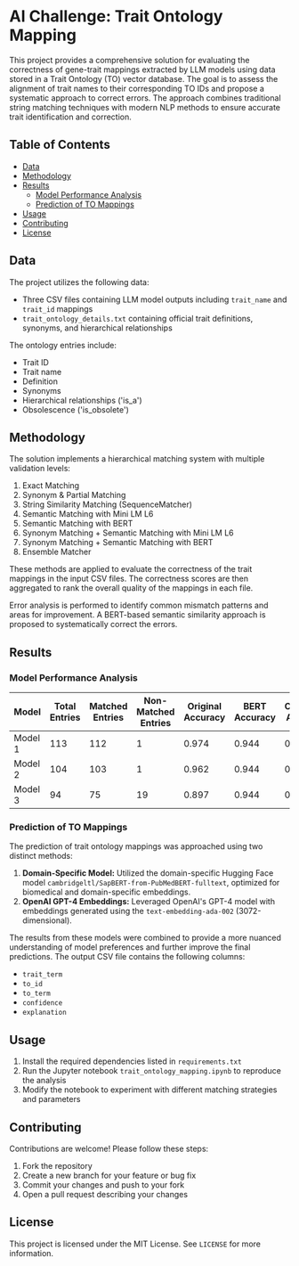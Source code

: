 # AI Challenge: Trait Ontology Mapping

This project provides a comprehensive solution for evaluating the correctness of gene-trait mappings extracted by LLM models using data stored in a Trait Ontology (TO) vector database. The goal is to assess the alignment of trait names to their corresponding TO IDs and propose a systematic approach to correct errors. The approach combines traditional string matching techniques with modern NLP methods to ensure accurate trait identification and correction.

## Table of Contents
- [Data](#data)
- [Methodology](#methodology)
- [Results](#results)
  - [Model Performance Analysis](#model-performance-analysis)
  - [Prediction of TO Mappings](#prediction-of-to-mappings)
- [Usage](#usage)
- [Contributing](#contributing)
- [License](#license)

## Data
The project utilizes the following data:

- Three CSV files containing LLM model outputs including `trait_name` and `trait_id` mappings
- `trait_ontology_details.txt` containing official trait definitions, synonyms, and hierarchical relationships

The ontology entries include:
- Trait ID
- Trait name 
- Definition
- Synonyms
- Hierarchical relationships ('is_a')  
- Obsolescence ('is_obsolete')

## Methodology 
The solution implements a hierarchical matching system with multiple validation levels:

1. Exact Matching
2. Synonym & Partial Matching
3. String Similarity Matching (SequenceMatcher)
4. Semantic Matching with Mini LM L6
5. Semantic Matching with BERT
6. Synonym Matching + Semantic Matching with Mini LM L6
7. Synonym Matching + Semantic Matching with BERT
8. Ensemble Matcher

These methods are applied to evaluate the correctness of the trait mappings in the input CSV files. The correctness scores are then aggregated to rank the overall quality of the mappings in each file.

Error analysis is performed to identify common mismatch patterns and areas for improvement. A BERT-based semantic similarity approach is proposed to systematically correct the errors.

## Results
### Model Performance Analysis
| Model   | Total Entries | Matched Entries | Non-Matched Entries | Original Accuracy | BERT Accuracy | Combined Accuracy |
|---------|---------------|-----------------|---------------------|-------------------|---------------|-------------------|
| Model 1 | 113           | 112             | 1                   | 0.974             | 0.944         | 0.974             |
| Model 2 | 104           | 103             | 1                   | 0.962             | 0.944         | 0.961             |
| Model 3 | 94            | 75              | 19                  | 0.897             | 0.944         | 0.907             |

### Prediction of TO Mappings
The prediction of trait ontology mappings was approached using two distinct methods:

1. **Domain-Specific Model:** Utilized the domain-specific Hugging Face model `cambridgeltl/SapBERT-from-PubMedBERT-fulltext`, optimized for biomedical and domain-specific embeddings.
2. **OpenAI GPT-4 Embeddings:** Leveraged OpenAI's GPT-4 model with embeddings generated using the `text-embedding-ada-002` (3072-dimensional).

The results from these models were combined to provide a more nuanced understanding of model preferences and further improve the final predictions. The output CSV file contains the following columns:
- `trait_term`
- `to_id`
- `to_term`
- `confidence`
- `explanation`

## Usage
1. Install the required dependencies listed in `requirements.txt`
2. Run the Jupyter notebook `trait_ontology_mapping.ipynb` to reproduce the analysis
3. Modify the notebook to experiment with different matching strategies and parameters

## Contributing
Contributions are welcome! Please follow these steps:
1. Fork the repository
2. Create a new branch for your feature or bug fix
3. Commit your changes and push to your fork
4. Open a pull request describing your changes

## License
This project is licensed under the MIT License. See `LICENSE` for more information.
